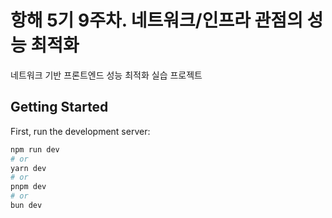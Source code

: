 # 항해 5기 9주차. 네트워크/인프라 관점의 성능 최적화

네트워크 기반 프론트엔드 성능 최적화 실습 프로젝트

## Getting Started

First, run the development server:

```bash
npm run dev
# or
yarn dev
# or
pnpm dev
# or
bun dev
```
